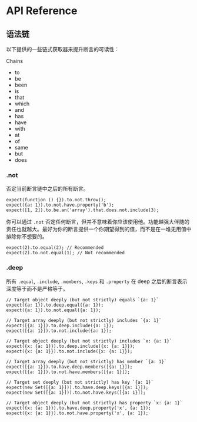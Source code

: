 # API Reference

## 语法链

以下提供的一些链式获取器来提升断言的可读性：

Chains
+ to
+ be
+ been
+ is
+ that
+ which
+ and
+ has
+ have
+ with
+ at
+ of
+ same
+ but
+ does

### .not

否定当前断言链中之后的所有断言。
```
expect(function () {}).to.not.throw();
expect({a: 1}).to.not.have.property('b');
expect([1, 2]).to.be.an('array').that.does.not.include(3);
```
你可以通过 ```.not``` 否定任何断言，但并不意味着你应该使用他。功能越强大伴随的责任也就越大。最好为你的断言提供一个你期望得到的值，而不是在一堆无用值中排除你不想要的。
```
expect(2).to.equal(2); // Recommended
expect(2).to.not.equal(1); // Not recommended
```

### .deep

所有 ```.equal```, ```.include```, ```.members```, ```.keys``` 和 ```.property``` 在 deep 之后的断言表示深度等于而不是严格等于。
```
// Target object deeply (but not strictly) equals `{a: 1}`
expect({a: 1}).to.deep.equal({a: 1});
expect({a: 1}).to.not.equal({a: 1});

// Target array deeply (but not strictly) includes `{a: 1}`
expect([{a: 1}]).to.deep.include({a: 1});
expect([{a: 1}]).to.not.include({a: 1});

// Target object deeply (but not strictly) includes `x: {a: 1}`
expect({x: {a: 1}}).to.deep.include({x: {a: 1}});
expect({x: {a: 1}}).to.not.include({x: {a: 1}});

// Target array deeply (but not strictly) has member `{a: 1}`
expect([{a: 1}]).to.have.deep.members([{a: 1}]);
expect([{a: 1}]).to.not.have.members([{a: 1}]);

// Target set deeply (but not strictly) has key `{a: 1}`
expect(new Set([{a: 1}])).to.have.deep.keys([{a: 1}]);
expect(new Set([{a: 1}])).to.not.have.keys([{a: 1}]);

// Target object deeply (but not strictly) has property `x: {a: 1}`
expect({x: {a: 1}}).to.have.deep.property('x', {a: 1});
expect({x: {a: 1}}).to.not.have.property('x', {a: 1});
```
